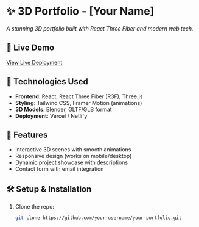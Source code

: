 # ✨ 3D Portfolio - [Your Name]


*A stunning 3D portfolio built with React Three Fiber and modern web tech.*

## 🚀 Live Demo
[View Live Deployment](https://your-portfolio-url.com)  

## 🔧 Technologies Used
- **Frontend**: React, React Three Fiber (R3F), Three.js  
- **Styling**: Tailwind CSS, Framer Motion (animations)  
- **3D Models**: Blender, GLTF/GLB format  
- **Deployment**: Vercel / Netlify  

## 🌟 Features
- Interactive 3D scenes with smooth animations  
- Responsive design (works on mobile/desktop)  
- Dynamic project showcase with descriptions  
- Contact form with email integration  

## 🛠️ Setup & Installation
1. Clone the repo:
   ```bash
   git clone https://github.com/your-username/your-portfolio.git